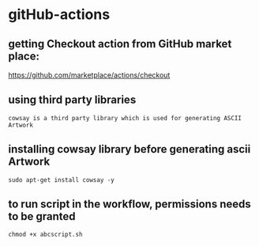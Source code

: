 # gitHub-actions

## getting Checkout action from GitHub market place: 
   https://github.com/marketplace/actions/checkout

## using third party libraries
    cowsay is a third party library which is used for generating ASCII Artwork

## installing cowsay library before generating ascii Artwork
    sudo apt-get install cowsay -y

## to run script in the workflow, permissions needs to be granted
    chmod +x abcscript.sh
